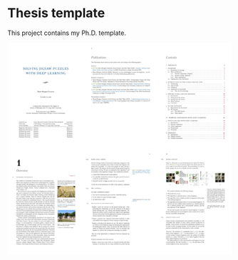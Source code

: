 # Thesis template

This project contains my Ph.D. template.

<p align="center">
  <img src="https://raw.githubusercontent.com/mmPaumard/Thesis-template/main/screenshot.png" alt="Screenshots">
</p>
